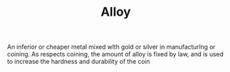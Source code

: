 ---
title: Alloy
permalink: "/definitions/alloy.html"
body: An inferior or cheaper metal mixed wlth gold or silver in manufacturlng or coining.
  As respects coining, the amount of alloy is fixed by law, and is used to increase
  the hardness and durability of the coin
published_at: '2018-07-07'
layout: post
---
